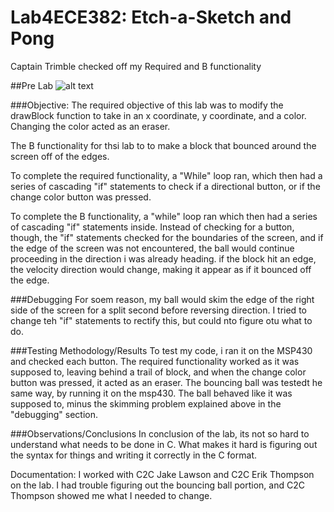 Lab4ECE382: Etch-a-Sketch and Pong
==========

Captain Trimble checked off my Required and B functionality

##Pre Lab
![alt text](http://i62.tinypic.com/2j4sdp4.png)


###Objective:
The required objective of this lab was to modify the drawBlock function to take in an x coordinate, y coordinate, and a color. Changing the color acted as an eraser.

The B functionality for thsi lab to to make a block that bounced around the screen off of the edges.

To complete the required functionality, a "While" loop ran, which then had a series of cascading "if" statements to check if a directional button, or if the change color button was pressed.

To complete the B functionality, a "while" loop ran which then had a series of cascading "if" statements inside.  Instead of checking for a button, though, the "if" statements checked for the boundaries of the screen, and if the edge of the screen was not encountered, the ball would continue proceeding in the direction i was already heading.  if the block hit an edge, the velocity direction would change, making it appear as if it bounced off the edge.


###Debugging
For soem reason, my ball would skim the edge of the right side of the screen for a split second before reversing direction.  I tried to change teh "if" statements to rectify this, but could nto figure otu what to do.

###Testing Methodology/Results
To test my code, i ran it on the MSP430 and checked each button.  The required functionality worked as it was supposed to, leaving behind a trail of block, and when the change color button was pressed, it acted as an eraser. The bouncing ball was testedt he same way, by running it on the msp430.  The ball behaved like it was supposed to, minus the skimming problem explained above in the "debugging" section.

###Observations/Conclusions
In conclusion of the lab, its not so hard to understand what needs to be done in C.  What makes it hard is figuring out the syntax for things and writing it correctly in the C format.


Documentation:  I worked with C2C Jake Lawson and C2C Erik Thompson on the lab.  I had trouble figuring out the bouncing ball portion, and C2C Thompson showed me what I needed to change.

